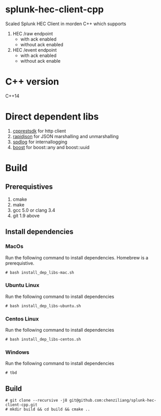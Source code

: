 # splunk-hec-client-cpp
Scaled Splunk HEC Client in morden C++ which supports 

1. HEC /raw endpoint
   * with ack enabled
   * without ack enabled
2. HEC /event endpoint
   * with ack enabled
   * without ack enable

# C++ version
C++14
 
# Direct dependent libs
1. [cpprestsdk](#https://github.com/Microsoft/cpprestsdk) for http client
2. [rapidjson](#https://github.com/Tencent/rapidjson) for JSON marshalling and unmarshalling
3. [spdlog](#https://github.com/gabime/spdlog) for internallogging
4. [boost](#http://www.boost.org/) for boost::any and boost::uuid

# Build
## Prerequistives

1. cmake
2. make
3. gcc 5.0 or clang 3.4
4. git 1.9 above


## Install dependencies 
### MacOs
Run the following command to install dependencies. Homebrew is a prerequistive.

```
# bash install_dep_libs-mac.sh
```

### Ubuntu Linux 
Run the following command to install dependencies

```
# bash install_dep_libs-ubuntu.sh
```

### Centos Linux 
Run the following command to install dependencies

```
# bash install_dep_libs-centos.sh
```

### Windows

Run the following command to install dependencies

```
# tbd
```

## Build

```
# git clone --recursive -j8 git@github.com:chenziliang/splunk-hec-client-cpp.git
# mkdir build && cd build && cmake ..
```

 


